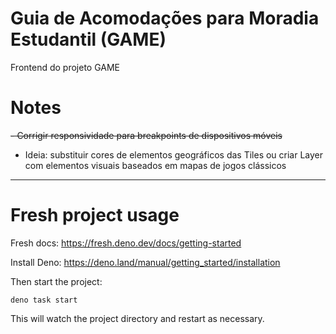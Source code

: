 # Guia de Acomodações para Moradia Estudantil (GAME)

Frontend do projeto GAME

# Notes
~~- Corrigir responsividade para breakpoints de dispositivos móveis~~
- Ideia: substituir cores de elementos geográficos das Tiles ou criar Layer com elementos visuais baseados em mapas de jogos clássicos

___

# Fresh project usage

 Fresh docs: https://fresh.deno.dev/docs/getting-started
 
 Install Deno: https://deno.land/manual/getting_started/installation

Then start the project:

```
deno task start
```

This will watch the project directory and restart as necessary.
